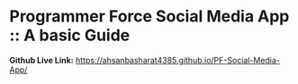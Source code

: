 # Programmer Force Social Media App :: A basic Guide
<b>Github Live Link:</b> https://ahsanbasharat4385.github.io/PF-Social-Media-App/
